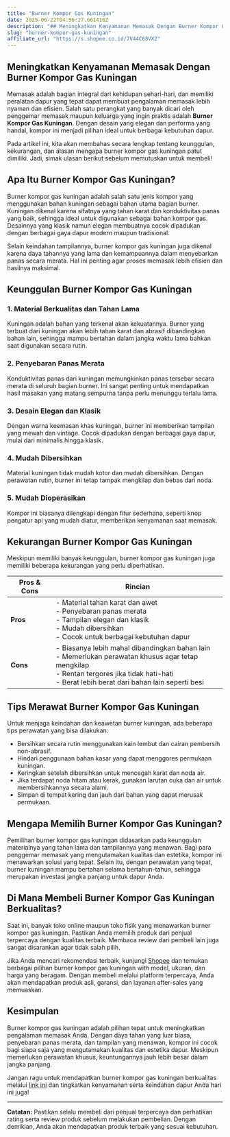 ```yaml
---
title: "Burner Kompor Gas Kuningan"
date: 2025-06-22T04:56:27.661416Z
description: "## Meningkatkan Kenyamanan Memasak Dengan Burner Kompor Gas Kuningan..."
slug: "burner-kompor-gas-kuningan"
affiliate_url: "https://s.shopee.co.id/7V44C68VX2"
---
```

## Meningkatkan Kenyamanan Memasak Dengan Burner Kompor Gas Kuningan

Memasak adalah bagian integral dari kehidupan sehari-hari, dan memiliki peralatan dapur yang tepat dapat membuat pengalaman memasak lebih nyaman dan efisien. Salah satu perangkat yang banyak dicari oleh penggemar memasak maupun keluarga yang ingin praktis adalah **Burner Kompor Gas Kuningan**. Dengan desain yang elegan dan performa yang handal, kompor ini menjadi pilihan ideal untuk berbagai kebutuhan dapur.

Pada artikel ini, kita akan membahas secara lengkap tentang keunggulan, kekurangan, dan alasan mengapa burner kompor gas kuningan patut dimiliki. Jadi, simak ulasan berikut sebelum memutuskan untuk membeli!

## Apa Itu Burner Kompor Gas Kuningan?

Burner kompor gas kuningan adalah salah satu jenis kompor yang menggunakan bahan kuningan sebagai bahan utama bagian burner. Kuningan dikenal karena sifatnya yang tahan karat dan konduktivitas panas yang baik, sehingga ideal untuk digunakan sebagai bahan kompor gas. Desainnya yang klasik namun elegan membuatnya cocok dipadukan dengan berbagai gaya dapur modern maupun tradisional.

Selain keindahan tampilannya, burner kompor gas kuningan juga dikenal karena daya tahannya yang lama dan kemampuannya dalam menyebarkan panas secara merata. Hal ini penting agar proses memasak lebih efisien dan hasilnya maksimal.

## Keunggulan Burner Kompor Gas Kuningan

### 1. Material Berkualitas dan Tahan Lama

Kuningan adalah bahan yang terkenal akan kekuatannya. Burner yang terbuat dari kuningan akan lebih tahan karat dan abrasif dibandingkan bahan lain, sehingga mampu bertahan dalam jangka waktu lama bahkan saat digunakan secara rutin.

### 2. Penyebaran Panas Merata

Konduktivitas panas dari kuningan memungkinkan panas tersebar secara merata di seluruh bagian burner. Ini sangat penting untuk mendapatkan hasil masakan yang matang sempurna tanpa perlu menunggu terlalu lama.

### 3. Desain Elegan dan Klasik

Dengan warna keemasan khas kuningan, burner ini memberikan tampilan yang mewah dan vintage. Cocok dipadukan dengan berbagai gaya dapur, mulai dari minimalis hingga klasik.

### 4. Mudah Dibersihkan

Material kuningan tidak mudah kotor dan mudah dibersihkan. Dengan perawatan rutin, burner ini tetap tampak mengkilap dan bebas dari noda.

### 5. Mudah Dioperasikan

Kompor ini biasanya dilengkapi dengan fitur sederhana, seperti knop pengatur api yang mudah diatur, memberikan kenyamanan saat memasak.

## Kekurangan Burner Kompor Gas Kuningan

Meskipun memiliki banyak keunggulan, burner kompor gas kuningan juga memiliki beberapa kekurangan yang perlu diperhatikan.

| Pros & Cons | Rincian |
| --- | --- |
| **Pros** | - Material tahan karat dan awet<br>- Penyebaran panas merata<br>- Tampilan elegan dan klasik<br>- Mudah dibersihkan<br>- Cocok untuk berbagai kebutuhan dapur |
| **Cons** | - Biasanya lebih mahal dibandingkan bahan lain<br>- Memerlukan perawatan khusus agar tetap mengkilap<br>- Rentan tergores jika tidak hati-hati<br>- Berat lebih berat dari bahan lain seperti besi |

## Tips Merawat Burner Kompor Gas Kuningan

Untuk menjaga keindahan dan keawetan burner kuningan, ada beberapa tips perawatan yang bisa dilakukan:

- Bersihkan secara rutin menggunakan kain lembut dan cairan pembersih non-abrasif.
- Hindari penggunaan bahan kasar yang dapat menggores permukaan kuningan.
- Keringkan setelah dibersihkan untuk mencegah karat dan noda air.
- Jika terdapat noda hitam atau kerak, gunakan larutan cuka dan air untuk membersihkannya secara alami.
- Simpan di tempat kering dan jauh dari bahan yang dapat merusak permukaan.

## Mengapa Memilih Burner Kompor Gas Kuningan?

Pemilihan burner kompor gas kuningan didasarkan pada keunggulan materialnya yang tahan lama dan tampilannya yang menawan. Bagi para penggemar memasak yang mengutamakan kualitas dan estetika, kompor ini menawarkan solusi yang tepat. Selain itu, dengan perawatan yang tepat, burner kuningan mampu bertahan selama bertahun-tahun, sehingga merupakan investasi jangka panjang untuk dapur Anda.

## Di Mana Membeli Burner Kompor Gas Kuningan Berkualitas?

Saat ini, banyak toko online maupun toko fisik yang menawarkan burner kompor gas kuningan. Pastikan Anda memilih produk dari penjual terpercaya dengan kualitas terbaik. Membaca review dari pembeli lain juga sangat disarankan agar tidak salah pilih.

Jika Anda mencari rekomendasi terbaik, kunjungi [Shopee](https://s.shopee.co.id/7V44C68VX2) dan temukan berbagai pilihan burner kompor gas kuningan with model, ukuran, dan harga yang beragam. Dengan membeli melalui platform terpercaya, Anda akan mendapatkan produk asli, garansi, dan layanan after-sales yang memuaskan.

## Kesimpulan

Burner kompor gas kuningan adalah pilihan tepat untuk meningkatkan pengalaman memasak Anda. Dengan daya tahan yang luar biasa, penyebaran panas merata, dan tampilan yang menawan, kompor ini cocok bagi siapa saja yang mengutamakan kualitas dan estetika dapur. Meskipun memerlukan perawatan khusus, keuntungannya jauh lebih besar dalam jangka panjang.

Jangan ragu untuk mendapatkan burner kompor gas kuningan berkualitas melalui [link ini](https://s.shopee.co.id/7V44C68VX2) dan tingkatkan kenyamanan serta keindahan dapur Anda hari ini juga!

---

**Catatan:** Pastikan selalu membeli dari penjual terpercaya dan perhatikan rating serta review produk sebelum melakukan pembelian. Dengan demikian, Anda akan mendapatkan produk terbaik yang sesuai kebutuhan.